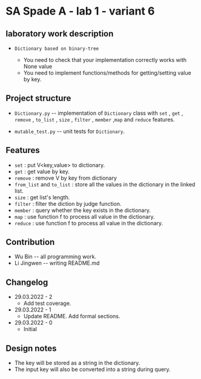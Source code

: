 # SA Spade A - lab 1 - variant 6

## laboratory work description

* `Dictionary based on binary-tree`

  + You need to check that your implementation correctly works with None value
  + You need to implement functions/methods for getting/setting value by key.


## Project structure

* `Dictionary.py` -- implementation of `Dictionary` class with `set` , `get` , `remove` , `to_list` , `size` , `filter` , `member` ,`map` and `reduce` features.

* `mutable_test.py` -- unit tests for `Dictionary`.

## Features

* `set` : put V<key,value> to dictionary.
* `get` : get value by key.
* `remove` : remove V by key from dictionary
* `from_list` and `to_list` : store all the values in the dictionary in the linked list.
* `size` : get list's length.
* `filter` : filter the diction by judge function.
* `member` : query whether the key exists in the dictionary.
* `map` : use function f to process all value in the dictionary.
* `reduce` : use function f to process all value in the dictionary.

## Contribution

* Wu Bin -- all programming work.
* Li Jingwen -- writing README.md

## Changelog

* 29.03.2022 - 2 
  + Add test coverage.
* 29.03.2022 - 1
  + Update README. Add formal sections.
* 29.03.2022 - 0
  + Initial

## Design notes

* The key will be stored as a string in the dictionary.
* The input key will also be converted into a string during query.
